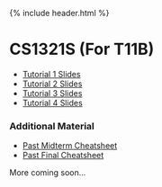 {% include header.html %}

# CS1321S (For T11B)
- [Tutorial 1 Slides](/files/cs1231s/tut01.pptx)
- [Tutorial 2 Slides](/files/cs1231s/tut02.pptx)
- [Tutorial 3 Slides](/files/cs1231s/tut03.pptx)
- [Tutorial 4 Slides](/files/cs1231s/tut04.pptx)

### Additional Material
- [Past Midterm Cheatsheet](/files/cs1231s/midterm_cheatsheet.PDF)
- [Past Final Cheatsheet](/files/cs1231s/midterm_cheatsheet.PDF)

More coming soon...